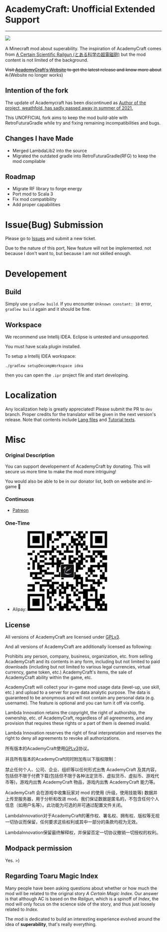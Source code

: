 # AcademyCraft: Unofficial Extended Support

-------
![](https://raw.githubusercontent.com/LambdaInnovation/AcademyCraft/master/blob/logo.png)


A Minecraft mod about superability. The inspiration of AcademyCraft comes from [A Certain Scientific Railgun (とある科学の超電磁砲)](https://en.wikipedia.org/wiki/A_Certain_Scientific_Railgun) but the mod content is not limited of the background.

~~Visit [AcademyCraft's Website](https://ac.li-dev.cn/) to get the latest release and know more about it.~~(Website no longer works)

## Intention of the fork

The update of Academycraft has been discontinued as [Author of the project, weathfold, has sadly passed away in summer of 2021.](https://www.curseforge.com/minecraft/mc-mods/academycraft/comments)


This UNOFFICIAL fork aims to keep the mod build-able with RetroFuturaGradle while try and fixing remaining incompatibilities and bugs.

## Changes I have Made
- Merged LambdaLib2 into the source
- Migrated the outdated gradle into RetroFuturaGradle(RFG) to keep the mod compilable

## Roadmap
- Migrate RF library to forge energy
- Port mod to Scala 3
- Fix mod compatibility
- Add proper capabilities

Issue(Bug) Submission
============

Please go to [Issues](https://github.com/LambdaInnovation/AcademyCraft/issues) and submit a new ticket.

Due to the nature of this port, New feature will not be implemented. not because I don't want to, but because I am not skilled enough.

Developement
===========

## Build

Simply use `gradlew build`. If you encounter `Unknown constant: 18` error, `gradlew build` again and it should be fine.

## Workspace

We recommend use Intellij IDEA. Eclipse is untested and unsupported.

You must have scala plugin installed.

To setup a Intellij IDEA workspace:

```
./gradlew setupDecompWorkspace idea
```
then you can open the `.ipr` project file and start developing.

Localization
============

Any localization help is greatly appreciated! Please submit the PR to `dev` branch. Proper
credits for the translator will be given in the next version's release. Note that contents include
[Lang files][langdir] and [Tutorial texts][tutdir].

Misc
====

### Original Description

You can support developement of AcademyCraft by donating. This will secure us more time to make the mod more intriguing! 

You would also be able to be in our donator list, both on website and in-game :beer:

### Continuous

* [Patreon][patreon]

### One-Time

* Alipay: ![](https://raw.githubusercontent.com/LambdaInnovation/AcademyCraft/master/blob/qr.jpg)

## License

All versions of AcademyCraft are licensed under [GPLv3](http://www.gnu.org/licenses/gpl.html).   

And all versions of AcademyCraft are additionally licensed as following:  

Prohibits any person, company, business, organization, etc. from selling AcademyCraft and its contents in any form, including but not limited to paid downloads (including but not limited to various legal currencies, virtual currency, game token, etc.) AcademyCraft's items, the sale of AcademyCraft ability within the game, etc.

AcademyCraft will collect your in-game mod usage data (level-up, use skill, etc.) and upload to a server for pure data analytic purpose. The data is guaranteed to be anonymous and will not contain any personal data (e.g. username). The feature is optional and you can turn it off via config.

Lambda Innovation retains the copyright, the right of authorship, the ownership, etc. of AcademyCraft, regardless of all agreements, and any provision that requires these rights or a part of them is deemed invalid.  

Lambda Innovation reserves the right of final interpretation and reserves the right to deny all agreements to revoke all authorizations.    

所有版本的AcademyCraft使用[GPLv3](http://www.gnu.org/licenses/gpl.html)协议。  

并且所有版本的AcademyCraft同时附加有以下版权限制：  

禁止任何个人、公司、企业、组织等以任何形式出售 AcademyCraft 及其内容，包括但不限于付费下载(包括但不限于各种法定货币、虚拟货币、虚拟币、游戏代币等)，游戏内出售 AcademyCraft 物品，游戏内出售 AcademyCraft 能力等。

AcademyCraft 会在游戏中收集玩家对 mod 的使用 (升级，使用技能等) 数据并上传至服务器，用于分析和改进 mod。我们保证数据是匿名的，不包含任何个人信息（如用户名等）。此功能为可选的并可通过配置文件关闭。

LambdaInnovation对于AcademyCraft的著作权、署名权、拥有权、版权等无视一切协议而保留，任何要求这些权利或其中一部分的条款均视为无效。  

LambdaInnovation保留最终解释权，并保留否定一切协议撤销一切授权的权利。  

## Modpack permission

Yes. >)

## Regarding Toaru Magic Index

Many people have been asking questions about whether or how much the mod will be related to
the original story _A Certain Magic Index_. Our answer is that although AC is based on the 
_Railgun_, which is a spinoff of _Index_, the mod will only focus on the science side of 
the story, and thus just loosely related to _Index_.

The mod is dedicated to build an interesting experience evolved around the idea of **superability**,
that's really everything.

[langdir]: src/main/resources/assets/academy/lang
[tutdir]: src/main/resources/assets/academy/tutorials
[lambdalib2]: https://github.com/LambdaInnovation/LambdaLib2
[patreon]: https://www.patreon.com/WeAthFolD